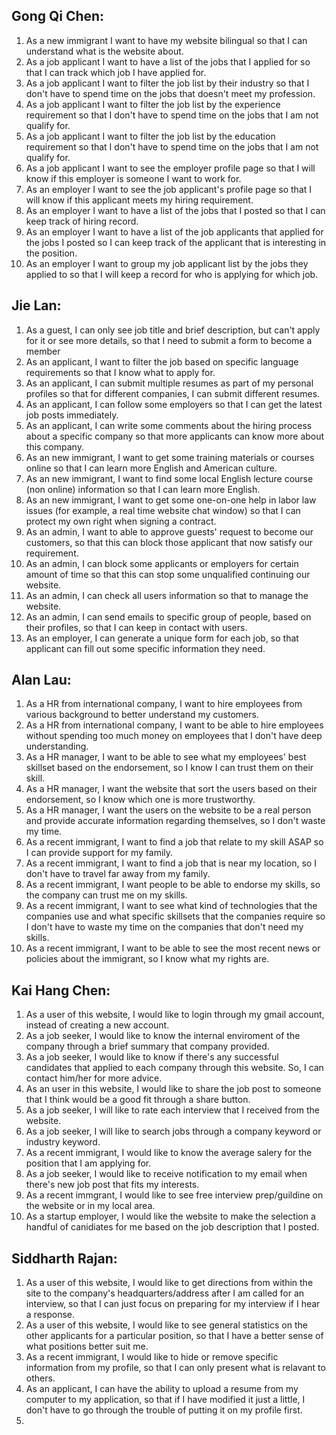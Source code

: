 ## Gong Qi Chen:

1. As a new immigrant I want to have my website bilingual so that I can understand what is the website about.
2. As a job applicant I want to have a list of the jobs that I applied for so that I can track which job I have applied for.
3. As a job applicant I want to filter the job list by their industry so that I don't have to spend time on the jobs that doesn't meet my profession.
4. As a job applicant I want to filter the job list by the experience requirement so that I don't have to spend time on the jobs that I am not qualify for.
5. As a job applicant I want to filter the job list by the education requirement so that I don't have to spend time on the jobs that I am not qualify for.
6. As a job applicant I want to see the employer profile page so that I will know if this employer is someone I want to work for.
7. As an employer I want to see the job applicant's profile page so that I will know if this applicant meets my hiring requirement.
8. As an employer I want to have a list of the jobs that I posted so that I can keep track of hiring record.
9. As an employer I want to have a list of the job applicants that applied for the jobs I posted so I can keep track of the applicant that is interesting in the position.
10. As an employer I want to group my job applicant list by the jobs they applied to so that I will keep a record for who is applying for which job.

## Jie Lan:

1. As a guest, I can only see job title and brief description, but can't apply for it or see more details, so that I need to submit a form to become a member
2. As an applicant, I want to filter the job based on specific language requirements so that I know what to apply for.
3. As an applicant, I can submit multiple resumes as part of my personal profiles so that for different companies, I can submit different resumes.
4. As an applicant, I can follow some employers so that I can get the latest job posts immediately.
5. As an applicant, I can write some comments about the hiring process about a specific company so that more applicants can know more about this company.
6. As an new immigrant, I want to get some training materials or courses online so that I can learn more English and American culture.
7. As an new immigrant, I want to find some local English lecture course (non online) information so that I can learn more English. 
8. As an new immigrant, I want to get some one-on-one help in labor law issues (for example, a real time website chat window) so that I can protect my own right when signing a contract. 
9. As an admin, I want to able to approve guests' request to become our customers, so that this can block those applicant that now satisfy our requirement.
10. As an admin, I can block some applicants or employers for certain amount of time so that this can stop some unqualified continuing our website.
11. As an admin, I can check all users information so that to manage the website.
12. As an admin, I can send emails to specific group of people, based on their profiles, so that I can keep in contact with users.
13. As an employer, I can generate a unique form for each job, so that applicant can fill out some specific information they need.

## Alan Lau:

1. As a HR from international company, I want to hire employees from various background to better understand my customers.
2. As a HR from international company, I want to be able to hire employees without spending too much money on employees that I don't have deep understanding.
3. As a HR manager, I want to be able to see what my employees' best skillset based on the endorsement, so I know I can trust them on their skill.
4. As a HR manager, I want the website that sort the users based on their endorsement, so I know which one is more trustworthy.
5. As a HR manager, I want the users on the website to be a real person and provide accurate information regarding themselves, so I don't waste my time.
6. As a recent immigrant, I want to find a job that relate to my skill ASAP so I can provide support for my family.
7. As a recent immigrant, I want to find a job that is near my location, so I don't have to travel far away from my family.
8. As a recent immigrant, I want people to be able to endorse my skills, so the company can trust me on my skills.
9. As a recent immigrant, I want to see what kind of technologies that the companies use and what specific skillsets that the companies require so I don't have to waste my time on the companies that don't need my skills.
10. As a recent immigrant, I want to be able to see the most recent news or policies about the immigrant, so I know what my rights are.

## Kai Hang Chen:

1. As a user of this website, I would like to login through my gmail account, instead of creating a new account.
2. As a job seeker, I would like to know the internal enviroment of the company through a brief summary that company provided.
3. As a job seeker, I would like to know if there's any successful candidates that applied to each company through this website. So, I can contact him/her for more advice.
4. As an user in this website, I would like to share the job post to someone that I think would be a good fit through a share button.
5. As a job seeker, I will like to rate each interview that I received from the website.
6. As a job seeker, I will like to search jobs through a company keyword or industry keyword.
7. As a recent immigrant, I would like to know the average salery for the position that I am applying for.
8. As a job seeker, I would like to receive notification to my email when there's new job post that fits my interests.
9. As a recent immgrant, I would like to see free interview prep/guildine on the website or in my local area.
10. As a startup employer, I would like the website to make the selection a handful of canidiates for me based on the job description that I posted.

## Siddharth Rajan:

1. As a user of this website, I would like to get directions from within the site to the company's headquarters/address after I am called for an interview, so that I can just focus on preparing for my interview if I hear a response.
2. As a user of this website, I would like to see general statistics on the other applicants for a particular position, so that I have a better sense of what positions better suit me.
3. As a recent immigrant, I would like to hide or remove specific information from my profile, so that I can only present what is relavant to others.
4. As an applicant, I can have the ability to upload a resume from my computer to my application, so that if I have modified it just a little, I don't have to go through the trouble of putting it on my profile first.
5. 